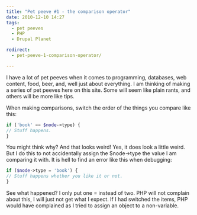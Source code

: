 ```yaml
---
title: "Pet peeve #1 - the comparison operator"
date: 2010-12-10 14:27
tags:
  - pet peeves
  - PHP
  - Drupal Planet

redirect:
  - pet-peeve-1-comparison-operator/

---
```

I have a lot of pet peeves when it comes to programming, databases, web content, food, beer, and, well just about everything. I am thinking of making a series of pet peeves here on this site. Some will seem like plain rants, and others will be more like tips.

When making comparisons, switch the order of the things you compare like this:
``` php
if ('book' == $node->type) {
// Stuff happens.
}
```
You might think why? And that looks weird! Yes, it does look a little weird. But I do this to not accidentally assign the $node->type the value I am comparing it with. It is hell to find an error like this when debugging:
``` php
if ($node->type = 'book') {
// Stuff happens whether you like it or not.
}
```
See what happened? I only put one = instead of two. PHP will not complain about this, I will just not get what I expect. If I had switched the items, PHP would have complained as I tried to assign an object to a non-variable.
